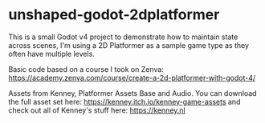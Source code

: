 # unshaped-godot-2dplatformer

This is a small Godot v4 project to demonstrate how to maintain state across scenes, I'm using a 2D Platformer as a sample game type as they often have multiple levels.

Basic code based on a course I took on Zenva: https://academy.zenva.com/course/create-a-2d-platformer-with-godot-4/

Assets from Kenney, Platformer Assets Base and Audio. You can download the full asset set here: https://kenney.itch.io/kenney-game-assets and check out all of Kenney's stuff here: https://kenney.nl

